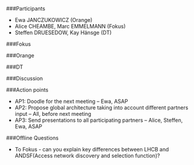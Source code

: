 ###Participants
* Ewa JANCZUKOWICZ (Orange)
* Alice CHEAMBE, Marc EMMELMANN (Fokus)
* Steffen DRUESEDOW, Kay Hänsge (DT)

###Fokus


###Orange


###DT 


###Discussion


###Action points
* AP1: Doodle for the next meeting – Ewa, ASAP
* AP2: Propose global architecture taking into account different partners input – All, before next meeting 
* AP3: Send presentations to all participating partners – Alice, Steffen, Ewa, ASAP

###Offline Questions
* To Fokus - can you explain key differences between LHCB and ANDSF(Access network discovery and selection function)?


